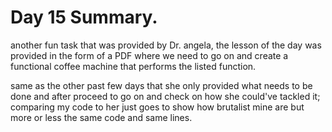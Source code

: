 # Day 15 Summary.

another fun task that was provided by Dr. angela, the lesson of
the day was provided in the form of a PDF where we need to go on
and create a functional coffee machine that performs the listed
function.

same as the other past few days that she only provided what needs
to be done and after proceed to go on and check on how she could've
tackled it; comparing my code to her just goes to show how brutalist
mine are but more or less the same code and same lines.